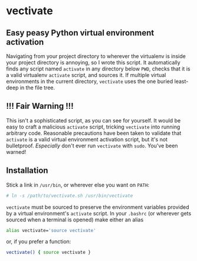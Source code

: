 # vectivate
## Easy peasy Python virtual environment activation

Navigating from your project directory to wherever the virtualenv is inside your project directory is annoying, so I wrote this script. It automatically finds any script named `activate` in any directory below `PWD`, checks that it is a valid virtualenv `activate` script, and sources it. If multiple virtual environments in the current directory, `vectivate` uses the one buried least-deep in the file tree.

## !!! Fair Warning !!!
This isn't a sophisticated script, as you can see for yourself. It would be easy to craft a malicious `activate` script, tricking `vectivate` into running arbitrary code. Reasonable precautions have been taken to validate that `activate` is a valid virtual environment activation script, but it's not bulletproof. _Especially_ don't ever run `vectivate` with `sudo`. You've been warned!

## Installation

Stick a link in `/usr/bin`, or wherever else you want on `PATH`:

```bash
# ln -s /path/to/vectivate.sh /usr/bin/vectivate
```

`vectivate` must be sourced to preserve the environment variables provided by a virtual environment's `activate` script. In your `.bashrc` (or wherever gets sourced when a terminal is opened) make either an alias

```bash
alias vectivate='source vectivate'
```

or, if you prefer a function:

```bash
vectivate() { source vectivate }
```
